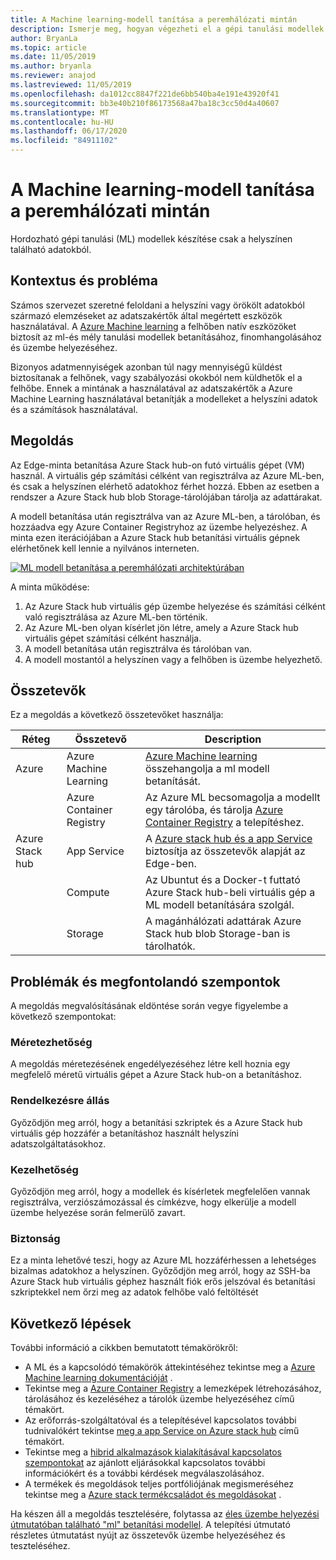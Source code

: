 ```yaml
---
title: A Machine learning-modell tanítása a peremhálózati mintán
description: Ismerje meg, hogyan végezheti el a gépi tanulási modellek betanítását az Azure-ral és Azure Stack hub-val.
author: BryanLa
ms.topic: article
ms.date: 11/05/2019
ms.author: bryanla
ms.reviewer: anajod
ms.lastreviewed: 11/05/2019
ms.openlocfilehash: da1012cc8847f221de6bb540ba4e191e43920f41
ms.sourcegitcommit: bb3e40b210f86173568a47ba18c3cc50d4a40607
ms.translationtype: MT
ms.contentlocale: hu-HU
ms.lasthandoff: 06/17/2020
ms.locfileid: "84911102"
---
```

# <a name="train-machine-learning-model-at-the-edge-pattern"></a>A Machine learning-modell tanítása a peremhálózati mintán

Hordozható gépi tanulási (ML) modellek készítése csak a helyszínen található adatokból.

## <a name="context-and-problem"></a>Kontextus és probléma

Számos szervezet szeretné feloldani a helyszíni vagy örökölt adatokból származó elemzéseket az adatszakértők által megértett eszközök használatával. A [Azure Machine learning](/azure/machine-learning/) a felhőben natív eszközöket biztosít az ml-és mély tanulási modellek betanításához, finomhangolásához és üzembe helyezéséhez.  

Bizonyos adatmennyiségek azonban túl nagy mennyiségű küldést biztosítanak a felhőnek, vagy szabályozási okokból nem küldhetők el a felhőbe. Ennek a mintának a használatával az adatszakértők a Azure Machine Learning használatával betanítják a modelleket a helyszíni adatok és a számítások használatával.

## <a name="solution"></a>Megoldás

Az Edge-minta betanítása Azure Stack hub-on futó virtuális gépet (VM) használ. A virtuális gép számítási célként van regisztrálva az Azure ML-ben, és csak a helyszínen elérhető adatokhoz férhet hozzá. Ebben az esetben a rendszer a Azure Stack hub blob Storage-tárolójában tárolja az adattárakat.

A modell betanítása után regisztrálva van az Azure ML-ben, a tárolóban, és hozzáadva egy Azure Container Registryhoz az üzembe helyezéshez. A minta ezen iterációjában a Azure Stack hub betanítási virtuális gépnek elérhetőnek kell lennie a nyilvános interneten.

[![ML modell betanítása a peremhálózati architektúrában](media/pattern-train-ml-model-at-edge/solution-architecture.png)](media/pattern-train-ml-model-at-edge/solution-architecture.png)

A minta működése:

1. Az Azure Stack hub virtuális gép üzembe helyezése és számítási célként való regisztrálása az Azure ML-ben történik.
2. Az Azure ML-ben olyan kísérlet jön létre, amely a Azure Stack hub virtuális gépet számítási célként használja.
3. A modell betanítása után regisztrálva és tárolóban van.
4. A modell mostantól a helyszínen vagy a felhőben is üzembe helyezhető.

## <a name="components"></a>Összetevők

Ez a megoldás a következő összetevőket használja:

| Réteg | Összetevő | Description |
|----------|-----------|-------------|
| Azure | Azure Machine Learning | [Azure Machine learning](/azure/machine-learning/) összehangolja a ml modell betanítását. |
| | Azure Container Registry | Az Azure ML becsomagolja a modellt egy tárolóba, és tárolja [Azure Container Registry](/azure/container-registry/) a telepítéshez.|
| Azure Stack hub | App Service | A [Azure stack hub és a app Service](/azure-stack/operator/azure-stack-app-service-overview) biztosítja az összetevők alapját az Edge-ben. |
| | Compute | Az Ubuntut és a Docker-t futtató Azure Stack hub-beli virtuális gép a ML modell betanítására szolgál. |
| | Storage | A magánhálózati adattárak Azure Stack hub blob Storage-ban is tárolhatók. |

## <a name="issues-and-considerations"></a>Problémák és megfontolandó szempontok

A megoldás megvalósításának eldöntése során vegye figyelembe a következő szempontokat:

### <a name="scalability"></a>Méretezhetőség

A megoldás méretezésének engedélyezéséhez létre kell hoznia egy megfelelő méretű virtuális gépet a Azure Stack hub-on a betanításhoz.

### <a name="availability"></a>Rendelkezésre állás

Győződjön meg arról, hogy a betanítási szkriptek és a Azure Stack hub virtuális gép hozzáfér a betanításhoz használt helyszíni adatszolgáltatásokhoz.

### <a name="manageability"></a>Kezelhetőség

Győződjön meg arról, hogy a modellek és kísérletek megfelelően vannak regisztrálva, verziószámozással és címkézve, hogy elkerülje a modell üzembe helyezése során felmerülő zavart.

### <a name="security"></a>Biztonság

Ez a minta lehetővé teszi, hogy az Azure ML hozzáférhessen a lehetséges bizalmas adatokhoz a helyszínen. Győződjön meg arról, hogy az SSH-ba Azure Stack hub virtuális géphez használt fiók erős jelszóval és betanítási szkriptekkel nem őrzi meg az adatok felhőbe való feltöltését

## <a name="next-steps"></a>Következő lépések

További információ a cikkben bemutatott témakörökről:

- A ML és a kapcsolódó témakörök áttekintéséhez tekintse meg a [Azure Machine learning dokumentációját](/azure/machine-learning) .
- Tekintse meg a [Azure Container Registry](/azure/container-registry/) a lemezképek létrehozásához, tárolásához és kezeléséhez a tárolók üzembe helyezéséhez című témakört.
- Az erőforrás-szolgáltatóval és a telepítésével kapcsolatos további tudnivalókért tekintse [meg a app Service on Azure stack hub](/azure-stack/operator/azure-stack-app-service-overview) című témakört.
- Tekintse meg a [hibrid alkalmazások kialakításával kapcsolatos szempontokat](overview-app-design-considerations.md) az ajánlott eljárásokkal kapcsolatos további információkért és a további kérdések megválaszolásához.
- A termékek és megoldások teljes portfóliójának megismeréséhez tekintse meg a [Azure stack termékcsaládot és megoldásokat](/azure-stack) .

Ha készen áll a megoldás tesztelésére, folytassa az [éles üzembe helyezési útmutatóban található "ml" betanítási modellel](https://aka.ms/edgetrainingdeploy). A telepítési útmutató részletes útmutatást nyújt az összetevők üzembe helyezéséhez és teszteléséhez.
